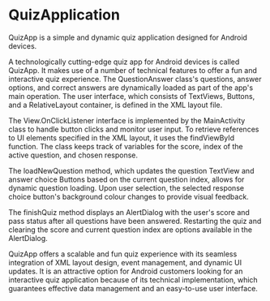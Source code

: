 # QuizApplication
QuizApp is a simple and dynamic quiz application designed for Android devices.

A technologically cutting-edge quiz app for Android devices is called QuizApp. It makes use of a number of technical features to offer a fun and interactive quiz experience. The QuestionAnswer class's questions, answer options, and correct answers are dynamically loaded as part of the app's main operation. The user interface, which consists of TextViews, Buttons, and a RelativeLayout container, is defined in the XML layout file.

The View.OnClickListener interface is implemented by the MainActivity class to handle button clicks and monitor user input. To retrieve references to UI elements specified in the XML layout, it uses the findViewById function. The class keeps track of variables for the score, index of the active question, and chosen response.

The loadNewQuestion method, which updates the question TextView and answer choice Buttons based on the current question index, allows for dynamic question loading. Upon user selection, the selected response choice button's background colour changes to provide visual feedback.

The finishQuiz method displays an AlertDialog with the user's score and pass status after all questions have been answered. Restarting the quiz and clearing the score and current question index are options available in the AlertDialog.

QuizApp offers a scalable and fun quiz experience with its seamless integration of XML layout design, event management, and dynamic UI updates. It is an attractive option for Android customers looking for an interactive quiz application because of its technical implementation, which guarantees effective data management and an easy-to-use user interface.
